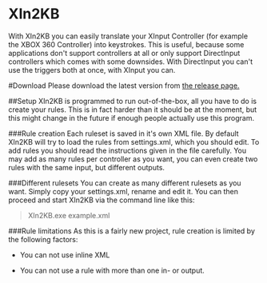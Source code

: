 # XIn2KB
With XIn2KB you can easily translate your XInput Controller (for example the XBOX 360 Controller) into keystrokes. This is useful, because some applications don't support controllers at all or only support DirectInput controllers which comes with some downsides. With DirectInput you can't use the triggers both at once, with XInput you can.

#Download
Please download the latest version from <a href="https://github.com/franzmueller/XIn2KB/releases">the release page.</a>

##Setup
XIn2KB is programmed to run out-of-the-box, all you have to do is create your rules. This is in fact harder than it should be at the moment, but this might change in the future if enough people actually use this program.

###Rule creation
Each ruleset is saved in it's own XML file. By default XIn2KB will try to load the rules from settings.xml, which you should edit.
To add rules you should read the instructions given in the file carefully. You may add as many rules per controller as you want, you can even create two rules with the same input, but different outputs.

###Different rulesets
You can create as many different rulesets as you want. Simply copy your settings.xml, rename and edit it. You can then proceed and start XIn2KB via the command line like this:

>XIn2KB.exe example.xml


###Rule limitations
As this is a fairly new project, rule creation is limited by the following factors:

- You can not use inline XML

- You can not use a rule with more than one in- or output.
